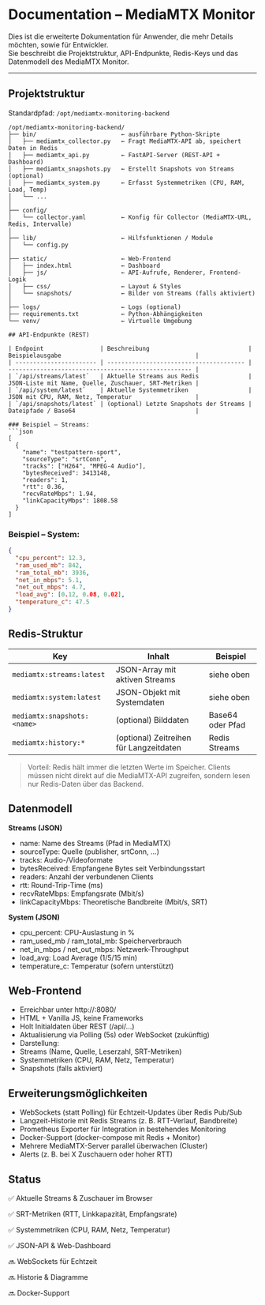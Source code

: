 # Documentation – MediaMTX Monitor

Dies ist die erweiterte Dokumentation für Anwender, die mehr Details möchten, sowie für Entwickler.  
Sie beschreibt die Projektstruktur, API-Endpunkte, Redis-Keys und das Datenmodell des MediaMTX Monitor.

---

## Projektstruktur

Standardpfad: `/opt/mediamtx-monitoring-backend`

```plaintext
/opt/mediamtx-monitoring-backend/
├── bin/                        ← ausführbare Python-Skripte
│   ├── mediamtx_collector.py   ← Fragt MediaMTX-API ab, speichert Daten in Redis
│   ├── mediamtx_api.py         ← FastAPI-Server (REST-API + Dashboard)
│   ├── mediamtx_snapshots.py   ← Erstellt Snapshots von Streams (optional)
│   ├── mediamtx_system.py      ← Erfasst Systemmetriken (CPU, RAM, Load, Temp)
│   └── ...
│
├── config/
│   └── collector.yaml          ← Konfig für Collector (MediaMTX-URL, Redis, Intervalle)
│
├── lib/                        ← Hilfsfunktionen / Module
│   └── config.py
│
├── static/                     ← Web-Frontend
│   ├── index.html              ← Dashboard
│   ├── js/                     ← API-Aufrufe, Renderer, Frontend-Logik
│   ├── css/                    ← Layout & Styles
│   └── snapshots/              ← Bilder von Streams (falls aktiviert)
│
├── logs/                       ← Logs (optional)
├── requirements.txt            ← Python-Abhängigkeiten
└── venv/                       ← Virtuelle Umgebung

## API-Endpunkte (REST)

| Endpoint                | Beschreibung                            | Beispielausgabe                                      |
| ----------------------- | --------------------------------------- | ---------------------------------------------------- |
| `/api/streams/latest`   | Aktuelle Streams aus Redis              | JSON-Liste mit Name, Quelle, Zuschauer, SRT-Metriken |
| `/api/system/latest`    | Aktuelle Systemmetriken                 | JSON mit CPU, RAM, Netz, Temperatur                  |
| `/api/snapshots/latest` | (optional) Letzte Snapshots der Streams | Dateipfade / Base64                                  |

### Beispiel – Streams:
```json
[
  {
    "name": "testpattern-sport",
    "sourceType": "srtConn",
    "tracks": ["H264", "MPEG-4 Audio"],
    "bytesReceived": 3413148,
    "readers": 1,
    "rtt": 0.36,
    "recvRateMbps": 1.94,
    "linkCapacityMbps": 1808.58
  }
]

```
### Beispiel – System:
```json
{
  "cpu_percent": 12.3,
  "ram_used_mb": 842,
  "ram_total_mb": 3936,
  "net_in_mbps": 5.1,
  "net_out_mbps": 4.7,
  "load_avg": [0.12, 0.08, 0.02],
  "temperature_c": 47.5
}

```

## Redis-Struktur

| Key                         | Inhalt                                  | Beispiel         |
| --------------------------- | --------------------------------------- | ---------------- |
| `mediamtx:streams:latest`   | JSON-Array mit aktiven Streams          | siehe oben       |
| `mediamtx:system:latest`    | JSON-Objekt mit Systemdaten             | siehe oben       |
| `mediamtx:snapshots:<name>` | (optional) Bilddaten                    | Base64 oder Pfad |
| `mediamtx:history:*`        | (optional) Zeitreihen für Langzeitdaten | Redis Streams    |

>Vorteil:
>Redis hält immer die letzten Werte im Speicher. Clients müssen nicht direkt auf die MediaMTX-API zugreifen, sondern lesen nur Redis-Daten über das Backend.

## Datenmodell

**Streams (JSON)**

- name: Name des Streams (Pfad in MediaMTX)
- sourceType: Quelle (publisher, srtConn, …)
- tracks: Audio-/Videoformate
- bytesReceived: Empfangene Bytes seit Verbindungsstart
- readers: Anzahl der verbundenen Clients
- rtt: Round-Trip-Time (ms)
- recvRateMbps: Empfangsrate (Mbit/s)
- linkCapacityMbps: Theoretische Bandbreite (Mbit/s, SRT)

**System (JSON)**

- cpu_percent: CPU-Auslastung in %
- ram_used_mb / ram_total_mb: Speicherverbrauch
- net_in_mbps / net_out_mbps: Netzwerk-Throughput
- load_avg: Load Average (1/5/15 min)
- temperature_c: Temperatur (sofern unterstützt)

## Web-Frontend

- Erreichbar unter http://<server>:8080/
- HTML + Vanilla JS, keine Frameworks
- Holt Initialdaten über REST (/api/...)
- Aktualisierung via Polling (5s) oder WebSocket (zukünftig)
- Darstellung:
-   Streams (Name, Quelle, Leserzahl, SRT-Metriken)
-   Systemmetriken (CPU, RAM, Netz, Temperatur)
-   Snapshots (falls aktiviert)

## Erweiterungsmöglichkeiten

- WebSockets (statt Polling) für Echtzeit-Updates über Redis Pub/Sub
- Langzeit-Historie mit Redis Streams (z. B. RTT-Verlauf, Bandbreite)
- Prometheus Exporter für Integration in bestehendes Monitoring
- Docker-Support (docker-compose mit Redis + Monitor)
- Mehrere MediaMTX-Server parallel überwachen (Cluster)
- Alerts (z. B. bei X Zuschauern oder hoher RTT)

## Status

✅ Aktuelle Streams & Zuschauer im Browser

✅ SRT-Metriken (RTT, Linkkapazität, Empfangsrate)

✅ Systemmetriken (CPU, RAM, Netz, Temperatur)

✅ JSON-API & Web-Dashboard

🔜 WebSockets für Echtzeit

🔜 Historie & Diagramme

🔜 Docker-Support

